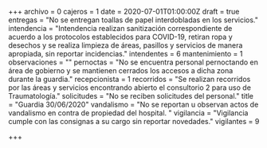 +++
archivo = 0
cajeros = 1
date = 2020-07-01T01:00:00Z
draft = true
entregas = "No se entregan toallas de papel interdobladas en los servicios."
intendencia = "Intendencia realizan sanitización correspondiente de acuerdo a los protocolos establecidos para COVID-19, retiran ropa y desechos y se realiza limpieza de áreas, pasillos y servicios de manera apropiada, sin reportar incidencias."
intendentes = 6
mantenimiento = 1
observaciones = ""
pernoctas = "No se encuentra personal pernoctando en área de gobierno y se mantienen cerrados los accesos a dicha zona durante la guardia."
recepcionista = 1
recorridos = "Se realizan recorridos por las áreas y servicios encontrando abierto el consultorio 2 para uso de Traumatología."
solicitudes = "No se reciben solicitudes del personal."
title = "Guardia 30/06/2020"
vandalismo = "No se reportan u observan actos de vandalismo en contra de propiedad del hospital. "
vigilancia = "Vigilancia cumple con las consignas a su cargo sin reportar novedades."
vigilantes = 9

+++
